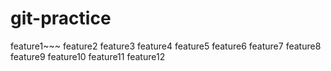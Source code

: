 # git-practice
feature1~~~
feature2
feature3
feature4
feature5
feature6
feature7
feature8
feature9
feature10
feature11
feature12